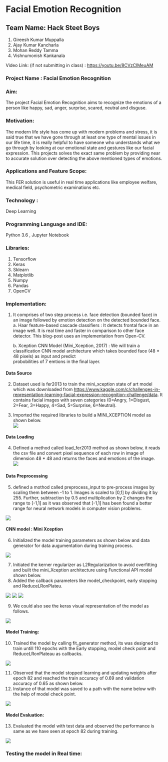 # Facial Emotion Recognition

## Team Name: Hack Steet Boys
1. Gireesh Kumar Muppalla
2. Ajay Kumar Kancharla
3. Mohan Reddy Tamma
4. Vishnumonish Kankanala

Video Link: (if not submitting in class) : https://youtu.be/8CVzClMeuAM

### Project Name : Facial Emotion Recognition

### Aim:
The project Facial Emotion Recognition aims to recognize the emotions of a person like happy, sad, anger, surprise, scared, neutral and disguse. 

### Motivation:
The modern life style has come up with modern problems and stress, it is said true that we have gone through at least one type of mental issues in our life time, it is really helpful to have someone who understands what we go through by looking at our emotional state and gestures like our facial expression.  This projects solves the exact same problem by providing near to accurate solution over detecting the above mentioned types of emotions.

### Applications and Feature Scope: 
This FER solution is useful in real time applications like employee welfare, medical field, psychometric examinations etc.

### Technology : 
Deep Learning

### Programming Language and IDE: 
Python 3.6 , Jupyter Notebook

### Libraries:
1. Tensorflow
2. Keras
3. Sklearn
4. Matplotlib
5. Numpy
6. Pandas
7. OpenCV

### Implementation:

1. It comprises of two step process i.e. face detection (bounded face) in an image followed by emotion detection on the detected bounded face. <br>
    a. Haar feature-based cascade classifiers : It detects frontal face in an image well. It is real time and faster in comparison to other face detector. This blog-post uses an        implementation from Open-CV.<br>
    
    b. Xception CNN Model (Mini_Xception, 2017) : We will train a classification CNN model architecture which takes bounded face (48 * 48 pixels) as input and predict       
       probobilities of 7 emtions in the final layer.<br>
       
#### Data Source 
2. Dataset used is fer2013 to train the mini_xception state of art model which was downloaded from https://www.kaggle.com/c/challenges-in-representation-learning-facial-expression-recognition-challenge/data. It contains facial images with seven categories (0=Angry, 1=Disgust, 2=Fear, 3=Happy, 4=Sad, 5=Surprise, 6=Neutral).

3. Imported the required libraries to build a MINI_XCEPTION model as shown below.<br>
 ![](https://github.com/Girees737/Fall_Hack_A_Roo-2021/blob/main/Documentation/1.PNG)<br>

#### Data Loading
4. Defined a method called load_fer2013 method as shown below, it reads the csv file and convert pixel sequence of each row in image of dimension 48 * 48 and returns the faces and emotions of the image.<br>
 ![](https://github.com/Girees737/Fall_Hack_A_Roo-2021/blob/main/Documentation/2.PNG)<br>

#### Data Preprocessing
 5. defined a mothod called preprocess_input to pre-process images by scaling them between -1 to 1. Images is scaled to [0,1] by dividing it by 255. Further, subtraction by 0.5 and multiplication by 2 changes the range to [-1,1] as it was observed that [-1,1] has been found a better range for neural network models in computer vision problems.<br>
 
  ![](https://github.com/Girees737/Fall_Hack_A_Roo-2021/blob/main/Documentation/3.PNG)<br>

#### CNN model : Mini Xception
6. Initialized the model training parameters as shown below and data generator for data augumentation during training process.<br>

 ![](https://github.com/Girees737/Fall_Hack_A_Roo-2021/blob/main/Documentation/4.PNG)<br>
 
7. Initiated the kerner regularizer as L2Regularization to avoid overfitting and built the mini_Xception architecture using Functional API model shown below.
8. Added the callback parameters like model_checkpoint, early stopping and ReduceLRonPlateu.<br>

 ![](https://github.com/Girees737/Fall_Hack_A_Roo-2021/blob/main/Documentation/5.PNG)
 ![](https://github.com/Girees737/Fall_Hack_A_Roo-2021/blob/main/Documentation/6.PNG)
 ![](https://github.com/Girees737/Fall_Hack_A_Roo-2021/blob/main/Documentation/7.PNG)<br>
 
 9. We could also see the keras visual representation of the model as follows.

![](https://github.com/Girees737/Fall_Hack_A_Roo-2021/blob/main/Documentation/10.PNG)<br>


#### Model Training:

10. Trained the model by calling fit_generator method, its was designed to train untill 110 epochs with the Early stopping, model check point and ReduceLRonPlateau as callbacks.

 ![](https://github.com/Girees737/Fall_Hack_A_Roo-2021/blob/main/Documentation/8.PNG)<br>

11. Observed that the model stopped learning and updating weights after epoch 82 and reached the train accuracy of 0.69 and validation accuracy of 0.65 as shown below.
12. Instance of that model was saved to a path with the name below with the help of model check point.

![](https://github.com/Girees737/Fall_Hack_A_Roo-2021/blob/main/Documentation/9.PNG)<br>


#### Model Evaluation:

13. Evaluated the model with test data and observed the performance is same as we have seen at epoch 82 during training.

![](https://github.com/Girees737/Fall_Hack_A_Roo-2021/blob/main/Documentation/11.PNG)<br>


### Testing the model in Real time:



